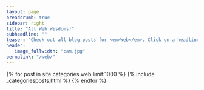 ```yaml
---
layout: page
breadcrumb: true
sidebar: right
title: "All Web Wisdoms!"
subheadline: ""
teaser: "Check out all blog posts for <em>Web</em>. Click on a headline to read the teaser."
header:
   image_fullwidth: "cam.jpg"
permalink: "/web/"
---
```

{% for post in site.categories.web limit:1000 %}
  {% include  _categoriesposts.html %}
{% endfor %}
